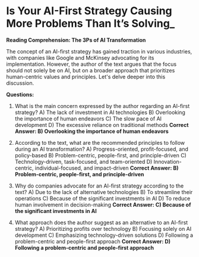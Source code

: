 # Is Your AI-First Strategy Causing More Problems Than It&rsquo;s Solving_

**Reading Comprehension: The 3Ps of AI Transformation**

The concept of an AI-first strategy has gained traction in various industries, with companies like Google and McKinsey advocating for its implementation. However, the author of the text argues that the focus should not solely be on AI, but on a broader approach that prioritizes human-centric values and principles. Let's delve deeper into this discussion.

**Questions:**

1. What is the main concern expressed by the author regarding an AI-first strategy?
   A) The lack of investment in AI technologies
   B) Overlooking the importance of human endeavors
   C) The slow pace of AI development
   D) The excessive reliance on traditional methods
   **Correct Answer: B) Overlooking the importance of human endeavors**

2. According to the text, what are the recommended principles to follow during an AI transformation?
   A) Progress-oriented, profit-focused, and policy-based
   B) Problem-centric, people-first, and principle-driven
   C) Technology-driven, task-focused, and team-oriented
   D) Innovation-centric, individual-focused, and impact-driven
   **Correct Answer: B) Problem-centric, people-first, and principle-driven**

3. Why do companies advocate for an AI-first strategy according to the text?
   A) Due to the lack of alternative technologies
   B) To streamline their operations
   C) Because of the significant investments in AI
   D) To reduce human involvement in decision-making
   **Correct Answer: C) Because of the significant investments in AI**

4. What approach does the author suggest as an alternative to an AI-first strategy?
   A) Prioritizing profits over technology
   B) Focusing solely on AI development
   C) Emphasizing technology-driven solutions
   D) Following a problem-centric and people-first approach
   **Correct Answer: D) Following a problem-centric and people-first approach**